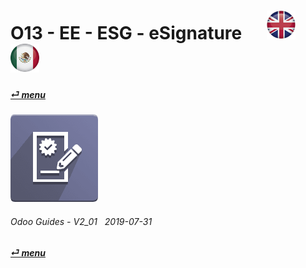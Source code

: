 # O13 - EE - ESG - eSignature &nbsp;&nbsp;&nbsp;&nbsp; [![en-uk](/doc/img/en-uk_flag_button_small.png)](/en-uk/o13/ee/esg/en-uk-o13-ee-esg-esignature-guides.md) [ ![es-mx](/doc/img/es-mx_flag_button_small.png)](/es-mx/o13/ee/esg/es-mx-o13-ee-esg-esignature-guides.md)
#### [_&#x23CE; menu_](/en-uk/o13/ee/en-uk-o13-ee-guides-menu.md)  
### ![esg](/doc/img/website_sign.png) 
	
###### Odoo Guides - V2_01 &nbsp; 2019-07-31  
**[_&#x23CE; menu_](/en-uk/o13/ee/en-uk-o13-ee-guides-menu.md)**  
